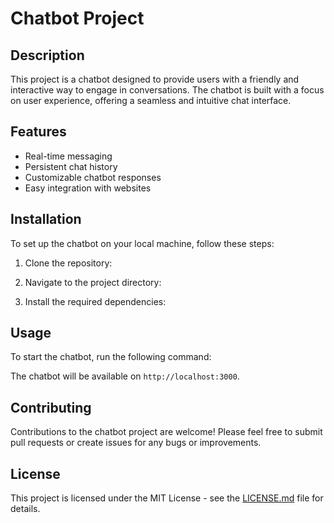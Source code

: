 # Chatbot Project

## Description
This project is a chatbot designed to provide users with a friendly and interactive way to engage in conversations. The chatbot is built with a focus on user experience, offering a seamless and intuitive chat interface.

## Features
- Real-time messaging
- Persistent chat history
- Customizable chatbot responses
- Easy integration with websites

## Installation
To set up the chatbot on your local machine, follow these steps:
1. Clone the repository:

2. Navigate to the project directory:

3. Install the required dependencies:

## Usage
To start the chatbot, run the following command:

The chatbot will be available on `http://localhost:3000`.

## Contributing
Contributions to the chatbot project are welcome! Please feel free to submit pull requests or create issues for any bugs or improvements.

## License
This project is licensed under the MIT License - see the [LICENSE.md](https://www.freecodecamp.org/news/how-to-write-a-good-readme-file/) file for details.
